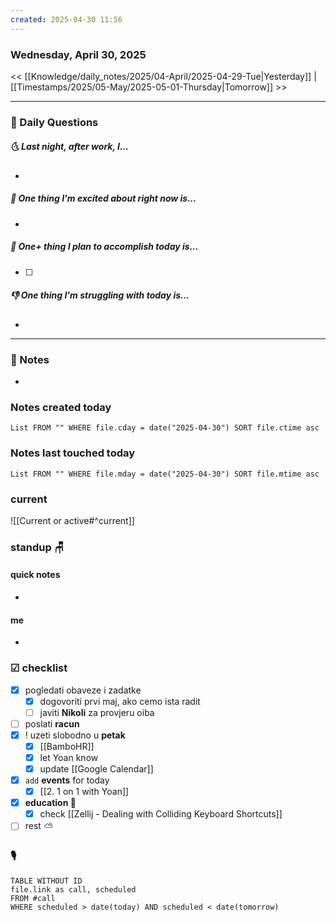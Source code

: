 ```yaml
---
created: 2025-04-30 11:56
---
```


### Wednesday, April 30, 2025

<< [[Knowledge/daily_notes/2025/04-April/2025-04-29-Tue|Yesterday]] | [[Timestamps/2025/05-May/2025-05-01-Thursday|Tomorrow]] >>

___
### 📅 Daily Questions
##### 🌜 **Last night, after work, I...**
- 

##### 🙌 **One thing I'm excited about right now is...**
- 

##### 🚀 **One+ thing I plan to accomplish today is...**
- [ ] 

##### 👎 **One thing I'm struggling with today is...**
- 

---
### 📝 Notes
- 

### Notes created today
```dataview
List FROM "" WHERE file.cday = date("2025-04-30") SORT file.ctime asc
```

### Notes last touched today
```dataview
List FROM "" WHERE file.mday = date("2025-04-30") SORT file.mtime asc
`````
### **current**
![[Current or active#^current]]

### **standup** 🪑

#### quick notes
- 
#### me 
- 

### ☑ checklist
- [x] pogledati  obaveze i zadatke
	- [x] dogovoriti prvi maj, ako cemo ista radit
	- [ ] javiti **Nikoli** za provjeru oiba
- [ ] poslati **racun**
- [x] ! uzeti slobodno u **petak**
	- [x] [[BamboHR]]
	- [x] let Yoan know
	- [x] update [[Google Calendar]]
- [x] `add` **events** for today
	- [x] [[2. 1 on 1 with Yoan]]
- [x] **education 🎒**
	- [x] check [[Zellij - Dealing with Colliding Keyboard Shortcuts]]
- [ ] rest ⛅ 

### 🎙

```dataview
TABLE WITHOUT ID
file.link as call, scheduled
FROM #call
WHERE scheduled > date(today) AND scheduled < date(tomorrow)
```
